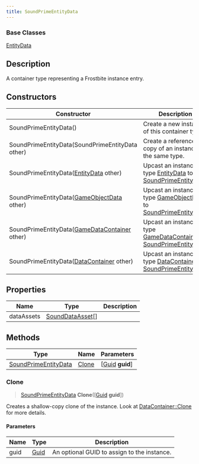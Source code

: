 ```yaml
---
title: SoundPrimeEntityData
---
```

### Base Classes

[EntityData](EntityData)

## Description

A container type representing a Frostbite instance entry.

## Constructors

| Constructor                                                                     | Description                                                                                                                     |
| ------------------------------------------------------------------------------- | ------------------------------------------------------------------------------------------------------------------------------- |
| SoundPrimeEntityData()                                                          | Create a new instance of this container type.                                                                                   |
| SoundPrimeEntityData(SoundPrimeEntityData other)                                | Create a reference copy of an instance of the same type.                                                                        |
| SoundPrimeEntityData([EntityData](EntityData) other)                            | Upcast an instance of type [EntityData](EntityData) to [SoundPrimeEntityData](SoundPrimeEntityData).                            |
| SoundPrimeEntityData([GameObjectData](GameObjectData) other)                    | Upcast an instance of type [GameObjectData](GameObjectData) to [SoundPrimeEntityData](SoundPrimeEntityData).                    |
| SoundPrimeEntityData([GameDataContainer](GameDataContainer) other)              | Upcast an instance of type [GameDataContainer](GameDataContainer) to [SoundPrimeEntityData](SoundPrimeEntityData).              |
| SoundPrimeEntityData([DataContainer](/vext/ref/shared/class/datacontainer) other) | Upcast an instance of type [DataContainer](/vext/ref/shared/class/datacontainer) to [SoundPrimeEntityData](SoundPrimeEntityData). |

## Properties

| Name       | Type                                 | Description |
| ---------- | ------------------------------------ | ----------- |
| dataAssets | [SoundDataAsset](SoundDataAsset)\[\] |             |

## Methods

| Type                                         | Name            | Parameters                                     |
| -------------------------------------------- | --------------- | ---------------------------------------------- |
| [SoundPrimeEntityData](SoundPrimeEntityData) | [Clone](#clone) | \[[Guid](/vext/ref/shared/class/guid) **guid**\] |

### Clone

> [SoundPrimeEntityData](SoundPrimeEntityData) **Clone**(\[[Guid](/vext/ref/shared/class/guid) **guid**\])

Creates a shallow-copy clone of the instance. Look at [DataContainer::Clone](/vext/ref/shared/class/datacontainer#clone) for more details.

#### Parameters

| Name | Type         | Description                                 |
| ---- | ------------ | ------------------------------------------- |
| guid | [Guid](Guid) | An optional GUID to assign to the instance. |

